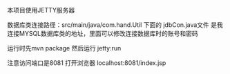 本项目使用JETTY服务器 

数据库类连接路径：src/main/java/com.hand.Util 下面的 jdbCon.java文件      是我连接MYSQL数据库类的地址，里面可以修改连接数据库时的账号和密码

运行时先mvn package
然后运行 jetty:run

注意访问端口是8081
打开浏览器 localhost:8081/index.jsp


